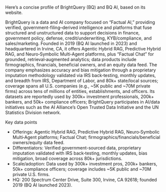 Here’s a concise profile of BrightQuery (BQ) and BQ AI, based on its website.

BrightQuery is a data and AI company focused on “Factual AI,” providing verified, government-filing–derived intelligence and platforms that fuse structured and unstructured data to support decisions in finance, government policy, defense, credit/underwriting, KYB/compliance, and sales/marketing. Founded in 2019 (BQ AI launched in 2023) and headquartered in Irvine, CA, it offers Agentic Hybrid RAG, Predictive Hybrid RAG, and Neuro‑Symbolic Multi‑Agent platforms, plus “Factual Chat” for grounded, retrieval‑augmented analytics; data products include firmographics, financials, beneficial owners, and an equity data feed. The company emphasizes accuracy and bias mitigation through a proprietary imputation methodology validated via IRS back‑testing, monthly updates, and breadth from IRS, Department of Labor, and 80k+ state/local sources; coverage spans all U.S. companies (e.g., ~5K public and ~70M private firms) across tens of millions of entities, establishments, and officers. Its datasets are reportedly used by 300k+ investment professionals, 200k+ bankers, and 50k+ compliance officers; BrightQuery participates in AI/data initiatives such as the AI Alliance’s Open Trusted Data Initiative and the UN Statistics Division network.

Key data points
- Offerings: Agentic Hybrid RAG, Predictive Hybrid RAG, Neuro‑Symbolic Multi‑Agent platforms; Factual Chat; firmographics/financials/beneficial owners/equity data feed.
- Differentiators: Verified government-sourced data, proprietary imputation validated with IRS back‑testing, monthly updates, bias mitigation, broad coverage across 80k+ jurisdictions.
- Scale/adoption: Data used by 300k+ investment pros, 200k+ bankers, 50k+ compliance officers; coverage includes ~5K public and ~70M private U.S. firms.
- HQ: 200 Spectrum Center Drive, Suite 300, Irvine, CA 92618; founded 2019 (BQ AI launched 2023).
